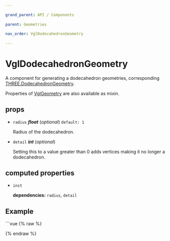 ```yaml
---
          
grand_parent: API / Components
          
parent: Geometries
          
nav_order: VglDodecahedronGeometry
          
---
```

# VglDodecahedronGeometry 

A component for generating a dodecahedron geometries,
corresponding [THREE.DodecahedronGeometry](https://threejs.org/docs/index.html#api/geometries/DodecahedronGeometry).

Properties of [VglGeometry](../core/vgl-geometry) are also available as mixin. 

## props 

- `radius` ***float*** (*optional*) `default: 1` 

  Radius of the dodecahedron. 

- `detail` ***int*** (*optional*) 

  Setting this to a value greater than 0 adds vertices making it no longer a dodecahedron. 

## computed properties 

- `inst` 

   **dependencies:** `radius`, `detail` 



## Example
              
<div class="code-example"><div class="max-width-1-2">
                <vgl-dodecahedron-geometry-example class="aspect-1618-1000"></vgl-dodecahedron-geometry-example>
              
</div></div>
```vue
{% raw %}<template>
  <div>
    <vgl-renderer
      antialias
      camera="camera"
      scene="scene"
    >
      <vgl-scene name="scene">
        <vgl-dodecahedron-geometry
          name="geo"
          :radius="radius"
          :detail="detail"
        />
        <vgl-mesh-standard-material name="std" />
        <vgl-mesh
          geometry="geo"
          material="std"
        />
        <vgl-ambient-light color="#ffeecc" />
        <vgl-directional-light position="0 1 2" />
      </vgl-scene>
      <vgl-perspective-camera
        orbit-position="100 1.2 0.5"
        name="camera"
      />
    </vgl-renderer>
    <aside class="control-panel">
      <label>Radius<input
        v-model="radius"
        type="range"
      ></label>
      <label>Detail<input
        v-model="detail"
        type="range"
        max="10"
      ></label>
    </aside>
  </div>
</template>

<script>
export default {
  data: () => ({
    radius: 10,
    detail: 0,
  }),
};
</script>
{% endraw %}
```